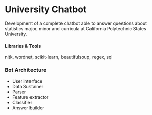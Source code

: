 # University Chatbot

Development of a complete chatbot able to answer questions about statistics major, minor and curricula at California Polytechnic States University.

#### Libraries & Tools
nltk, wordnet, scikit-learn, beautifulsoup, regex, sql

### Bot Architecture
* User interface
* Data Sustainer
* Parser
* Feature extractor
* Classifier
* Answer builder
